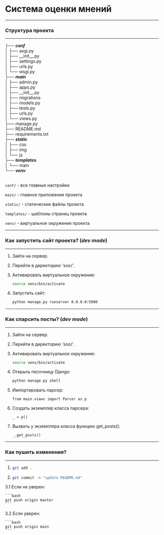 # Система оценки мнений
***
### Структура проекта
***
<div>
├── <b><i>conf</i></b><br>
│   ├── asgi.py<br>
│   ├── __init__.py<br>
│   ├── settings.py<br>
│   ├── urls.py<br>
│   └── wsgi.py<br>
├── <b><i>main</i></b><br>
│   ├── admin.py<br>
│   ├── apps.py<br>
│   ├── __init__.py<br>
│   ├── migrations<br>
│   ├── models.py<br>
│   ├── tests.py<br>
│   ├── urls.py<br>
│   └── views.py<br>
├── manage.py<br>
├── README.md<br>
├── requirements.txt<br>
├── <b><i>static</i></b><br>
│   ├── css<br>
│   ├── img<br>
│   └── js<br>
├── <b><i>templates</i></b><br>
│   └── main<br>
└── <b><i>venv</i></b><br>
<br>
</div>

`conf/` - все главные настройки 

`main/` - главное приложение проекта

`static/` - статические файлы проекта

`templates/` - шаблоны страниц проекта

`venv/` - виртуальное окружение проекта

---

### Как запустить сайт проекта? (*dev mode*)
***
1. Зайти на сервер.
2. Перейти в директорию 'soo/'.
3. Активировать виртуальное окружение:

    ```bash
    source venv/bin/activate
    ```

4. Запустить сайт:

    ```bash
    python manage.py runserver 0.0.0.0:5000
    ```


***
### Как спарсить посты? (*dev mode*)
***
1. Зайти на сервер.
2. Перейти в директорию 'soo/'.
3. Активировать виртуальное окружение:

    ```bash
    source venv/bin/activate
    ```
4. Открыть песочницу Django:

    ```bash
    python manage.py shell
    ```

5. Импортировать парсер:

    ```python3
    from main.views import Parcer as p
    ```

6. Создать экземпляр класса парсера:

    ```python3
    _ = p()
    ```

7. Вызвать у экземпляра класса функцию get_posts():

    ```python3
    _.get_posts()
    ```

***
### Как пушить изменения? 
***

1. 
    ```bash
    git add .
    ```

2. 
    ```bash
    git commit -m "update README.md"
    ```

3.1 Если не уверен:

    ```bash
    git push origin master
    ```

3.2 Если уверен:

    ```bash
    git push origin main
    ```




